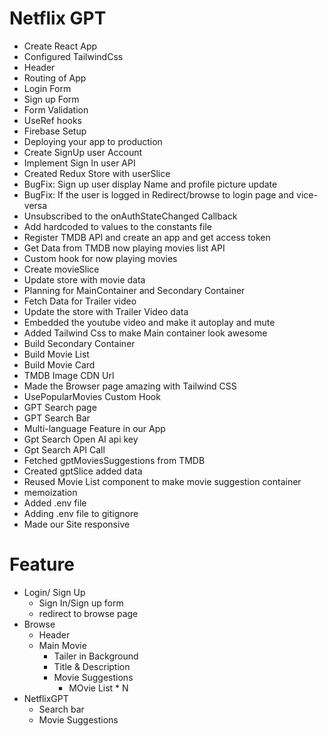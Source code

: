 # Netflix GPT

- Create React App
- Configured TailwindCss
- Header
- Routing of App
- Login Form
- Sign up Form
- Form Validation
- UseRef hooks
- Firebase Setup
- Deploying your app to production
- Create SignUp user Account
- Implement Sign In user API
- Created Redux Store with userSlice
- BugFix: Sign up user display Name and profile picture update
- BugFix: If the user is logged in Redirect/browse to login page and vice-versa
- Unsubscribed to the onAuthStateChanged Callback
- Add hardcoded to values to the constants file
- Register TMDB API and create an app and get access token
- Get Data from TMDB now playing movies list API
- Custom hook for now playing movies
- Create movieSlice
- Update store with movie data
- Planning for MainContainer and Secondary Container
- Fetch Data for Trailer video
- Update the store with Trailer Video data
- Embedded the youtube video and make it autoplay and mute
- Added Tailwind Css to make Main container look awesome
- Build Secondary Container
- Build Movie List
- Build Movie Card
- TMDB Image CDN Url
- Made the Browser page amazing with Tailwind CSS
- UsePopularMovies Custom Hook
- GPT Search page
- GPT Search Bar
- Multi-language Feature in our App
- Gpt Search Open AI api key
- Gpt Search API Call
- Fetched gptMoviesSuggestions from TMDB
- Created gptSlice added data
- Reused Movie List component to make movie suggestion container
- memoization
- Added .env file
- Adding .env file to gitignore
- Made our Site responsive

# Feature

- Login/ Sign Up
  - Sign In/Sign up form
  - redirect to browse page
- Browse
  - Header
  - Main Movie
    - Tailer in Background
    - Title & Description
    - Movie Suggestions
      - MOvie List \* N
- NetflixGPT
  - Search bar
  - Movie Suggestions
